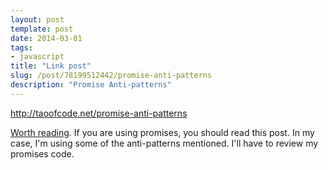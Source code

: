 ```yaml
---
layout: post
template: post
date: 2014-03-01
tags:
- javascript
title: "Link post"
slug: /post/78199512442/promise-anti-patterns
description: "Promise Anti-patterns"
---
```

<http://taoofcode.net/promise-anti-patterns>

<p><a href="http://taoofcode.net/promise-anti-patterns">Worth reading</a>. If you are using promises, you should read this post. In my case, I'm using some of the anti-patterns mentioned. I'll have to review my promises code.</p>